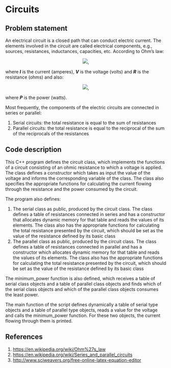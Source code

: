 # Circuits

## Problem statement
An electrical circuit is a closed path that can conduct electric current. The elements involved in the circuit are called electrical components, e.g., sources, resistances, inductances, capacities, etc. According to Ohm’s law:

<p align="center"> 
 <img src="http://www.sciweavers.org/download/Tex2Img_1591169680.jpg">,
</p>

where ***I*** is the current (amperes), ***V*** is the voltage (volts) and ***R*** is the resistance (ohms) and also:

<p align="center"> 
 <img src="http://www.sciweavers.org/download/Tex2Img_1591170237.jpg">, 
</p>

where ***P*** is the power (watts).

Most frequently, the components of the electric circuits are connected in series or parallel:
1. Serial circuits: the total resistance is equal to the sum of resistances
2. Parallel circuits: the total resistance is equal to the reciprocal of the sum of the reciprocals of the resistances

## Code description
This C++ program defines the circuit class, which implements the functions of a circuit consisting of an ohmic resistance to which a voltage is applied. The class defines a constructor which takes as input the value of the voltage and informs the corresponding variable of the class. The class also specifies the appropriate functions for calculating the current flowing through the resistance and the power consumed by the circuit.

The program also defines:
1. The serial class as public, produced by the circuit class. The class defines a table of resistances connected in series and has a constructor that allocates dynamic memory for that table and reads the values of its elements. The class also has the appropriate functions for calculating the total resistance presented by the circuit, which should be set as the value of the resistance defined by its basic class
2. The parallel class as public, produced by the circuit class. The class defines a table of resistances connected in parallel and has a constructor which allocates dynamic memory for that table and reads the values of its elements. The class also has the appropriate functions for calculating the total resistance presented by the circuit, which should be set as the value of the resistance defined by its basic class

The minimum_power function is also defined, which receives a table of serial class objects and a table of parallel class objects and finds which of the serial class objects and which of the parallel class objects consumes the least power.

The main function of the script defines dynamically a table of serial type objects and a table of parallel type objects, reads a value for the voltage and calls the minimum_power function. For these two objects, the current flowing through them is printed.

## References
1. https://en.wikipedia.org/wiki/Ohm%27s_law
2. https://en.wikipedia.org/wiki/Series_and_parallel_circuits
3. http://www.sciweavers.org/free-online-latex-equation-editor
